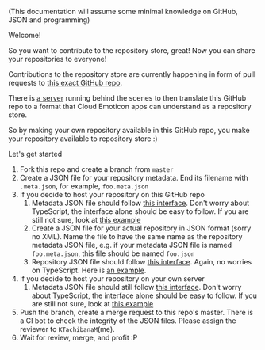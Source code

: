 (This documentation will assume some minimal knowledge on GitHub, JSON and programming)

Welcome!

So you want to contribute to the repository store, great! Now you can share your repositories to everyone!

Contributions to the repository store are currently happening in form of pull requests to [this exact GitHub repo](https://github.com/cloud-emoticon/store-repos).

There is [a server](https://github.com/cloud-emoticon/store-bridge) running behind the scenes to then translate this GitHub repo to a format that Cloud Emoticon apps can understand as a repository store.

So by making your own repository available in this GitHub repo, you make your repository available to repository store :)

Let's get started

1. Fork this repo and create a branch from `master`
2. Create a JSON file for your repository metadata. End its filename with `.meta.json`, for example, `foo.meta.json`
3. If you decide to host your repository on this GitHub repo
    1. Metadata JSON file should follow [this interface](https://github.com/cloud-emoticon/store-repos/blob/master/linter/src/api/RepositoryMetadata.ts). Don't worry about TypeScript, the interface alone should be easy to follow. If you are still not sure, look at [this example](https://github.com/cloud-emoticon/store-repos/blob/master/kt-favorites.meta.json)
    2. Create a JSON file for your actual repository in JSON format (sorry no XML). Name the file to have the same name as the repository metadata JSON file, e.g. if your metadata JSON file is named `foo.meta.json`, this file should be named `foo.json`
    3. Repository JSON file should follow [this interface](https://github.com/cloud-emoticon/store-repos/blob/master/linter/src/api/JsonRepository.ts). Again, no worries on TypeScript. Here is [an example](https://github.com/cloud-emoticon/store-repos/blob/master/kt-favorites.json).
4. If you decide to host your repository on your own server
    1. Metadata JSON file should still follow [this interface](https://github.com/cloud-emoticon/store-repos/blob/master/linter/src/api/RepositoryMetadata.ts). Don't worry about TypeScript, the interface alone should be easy to follow. If you are still not sure, look at [this example](https://github.com/cloud-emoticon/store-repos/blob/master/remote-demo.meta.json)
5. Push the branch, create a merge request to this repo's master. There is a CI bot to check the integrity of the JSON files. Please assign the reviewer to `KTachibanaM`(me).
6. Wait for review, merge, and profit :P
